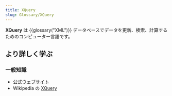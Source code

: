 ```yaml
---
title: XQuery
slug: Glossary/XQuery
---
```


**XQuery** は {{glossary("XML")}} データベースでデータを更新、検索、計算するためのコンピューター言語です。

## より詳しく学ぶ

### 一般知識

- [公式ウェブサイト](https://www.w3.org/XML/Query/)
- Wikipedia の [XQuery](https://ja.wikipedia.org/wiki/XQuery)
